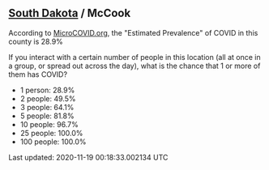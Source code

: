 
## [South Dakota](/united-states/south-dakota) / McCook

According to [MicroCOVID.org](http://microcovid.org),
the "Estimated Prevalence" of COVID in this county is 28.9%

If you interact with a certain number of people in this location
(all at once in a group, or spread out across the day), what is the chance that
1 or more of them has COVID?

- 1 person: 28.9%
- 2 people: 49.5%
- 3 people: 64.1%
- 5 people: 81.8%
- 10 people: 96.7%
- 25 people: 100.0%
- 100 people: 100.0%

Last updated: 2020-11-19 00:18:33.002134 UTC

